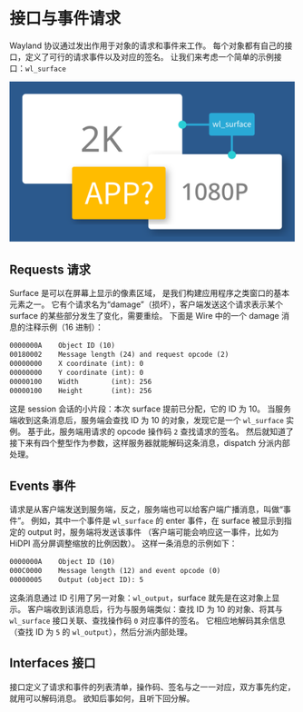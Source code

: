 # 接口与事件请求

Wayland 协议通过发出作用于对象的请求和事件来工作。
每个对象都有自己的接口，定义了可行的请求事件以及对应的签名。
让我们来考虑一个简单的示例接口：`wl_surface`

![wl_surface](wl_surface.png)

## Requests 请求

Surface 是可以在屏幕上显示的像素区域，
是我们构建应用程序之类窗口的基本元素之一。
它有个请求名为“damage”（损坏），客户端发送这个请求表示某个 surface 的某些部分发生了变化，需要重绘。
下面是 Wire 中的一个 damage 消息的注释示例（16 进制）：

```
0000000A    Object ID (10)
00180002    Message length (24) and request opcode (2)
00000000    X coordinate (int): 0
00000000    Y coordinate (int): 0
00000100    Width        (int): 256
00000100    Height       (int): 256
```

这是 session 会话的小片段：本次 surface 提前已分配，它的 ID 为 10。
当服务端收到这条消息后，服务端会查找 ID 为 10 的对象，发现它是一个 `wl_surface` 实例。
基于此，服务端用请求的 opcode 操作码 `2` 查找请求的签名。
然后就知道了接下来有四个整型作为参数，这样服务器就能解码这条消息，dispatch 分派内部处理。

## Events 事件

请求是从客户端发送到服务端，反之，服务端也可以给客户端广播消息，叫做“事件”。
例如，其中一个事件是 `wl_surface` 的 enter 事件，在 surface 被显示到指定的 output 时，服务端将发送该事件
（客户端可能会响应这一事件，比如为 HiDPI 高分屏调整缩放的比例因数）。
这样一条消息的示例如下：

```
0000000A    Object ID (10)
000C0000    Message length (12) and event opcode (0)
00000005    Output (object ID): 5
```

这条消息通过 ID 引用了另一对象：`wl_output`，surface 就先是在这对象上显示。
客户端收到该消息后，行为与服务端类似：查找 ID 为 10 的对象、将其与 `wl_surface` 接口关联、查找操作码 `0` 对应事件的签名。
它相应地解码其余信息（查找 ID 为 `5` 的 `wl_output`），然后分派内部处理。

## Interfaces 接口

接口定义了请求和事件的列表清单，操作码、签名与之一一对应，双方事先约定，就用可以解码消息。
欲知后事如何，且听下回分解。
